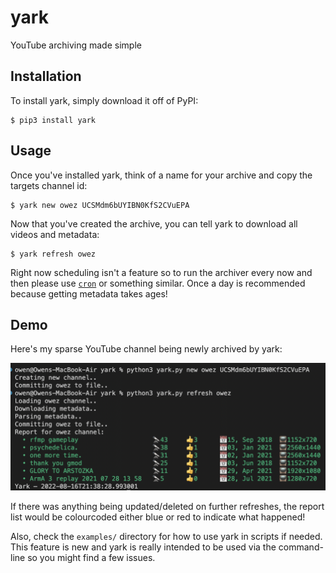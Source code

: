 # yark

YouTube archiving made simple

## Installation

To install yark, simply download it off of PyPI:

```shell
$ pip3 install yark
```

## Usage

Once you've installed yark, think of a name for your archive and copy the targets channel id:

```shell
$ yark new owez UCSMdm6bUYIBN0KfS2CVuEPA
```

Now that you've created the archive, you can tell yark to download all videos and metadata:

```shell
$ yark refresh owez
```

Right now scheduling isn't a feature so to run the archiver every now and then please use [`cron`](https://en.wikipedia.org/wiki/Cron) or something similar. Once a day is recommended because getting metadata takes ages!

## Demo

Here's my sparse YouTube channel being newly archived by yark:

![Green means add, blue means update](examples/reportadd.png)

If there was anything being updated/deleted on further refreshes, the report list would be colourcoded either blue or red to indicate what happened!

Also, check the `examples/` directory for how to use yark in scripts if needed. This feature is new and yark is really intended to be used via the command-line so you might find a few issues.
